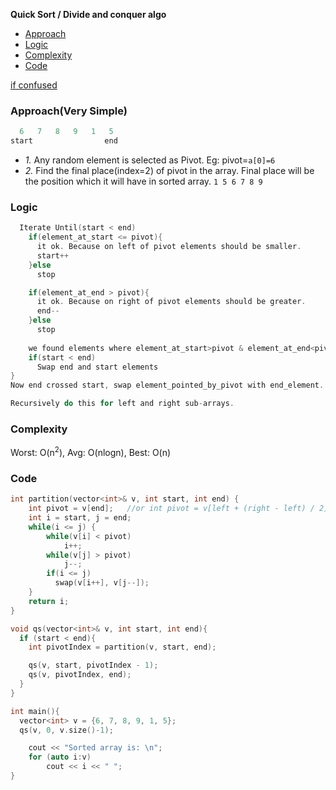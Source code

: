 **Quick Sort / Divide and conquer algo**
- [Approach](#a)
- [Logic](#l)
- [Complexity](#c)
- [Code](#cpp)


[if confused](https://www.youtube.com/watch?v=QN9hnmAgmOc)

<a name=a></a>
### Approach(Very Simple)
```c
  6   7   8   9   1   5
start                end
```
- *1.* Any random element is selected as Pivot. Eg: pivot=`a[0]=6`
- *2.* Find the final place(index=2) of pivot in the array. Final place will be the position which it will have in sorted array. `1 5 6 7 8 9`

<a name=l></a>
### Logic
```c
  Iterate Until(start < end)
    if(element_at_start <= pivot){ 
      it ok. Because on left of pivot elements should be smaller.
      start++
    }else
      stop

    if(element_at_end > pivot){
      it ok. Because on right of pivot elements should be greater.
      end--
    }else
      stop
 
    we found elements where element_at_start>pivot & element_at_end<pivot.
    if(start < end)
      Swap end and start elements
}
Now end crossed start, swap element_pointed_by_pivot with end_element.

Recursively do this for left and right sub-arrays.
```

<a name=c></a>
### Complexity
Worst: O(n<sup>2</sup>), Avg: O(nlogn), Best: O(n)

<a name=cpp></a>
### Code
```cpp
int partition(vector<int>& v, int start, int end) {  
    int pivot = v[end];   //or int pivot = v[left + (right - left) / 2];
    int i = start, j = end;
    while(i <= j) {
        while(v[i] < pivot)
            i++;
        while(v[j] > pivot)
            j--;
        if(i <= j)
          swap(v[i++], v[j--]);
    }
    return i;
}

void qs(vector<int>& v, int start, int end){
  if (start < end){
    int pivotIndex = partition(v, start, end);

    qs(v, start, pivotIndex - 1);
    qs(v, pivotIndex, end);
  }
}

int main(){
  vector<int> v = {6, 7, 8, 9, 1, 5};
  qs(v, 0, v.size()-1);

    cout << "Sorted array is: \n";
    for (auto i:v)
        cout << i << " ";
}
```
